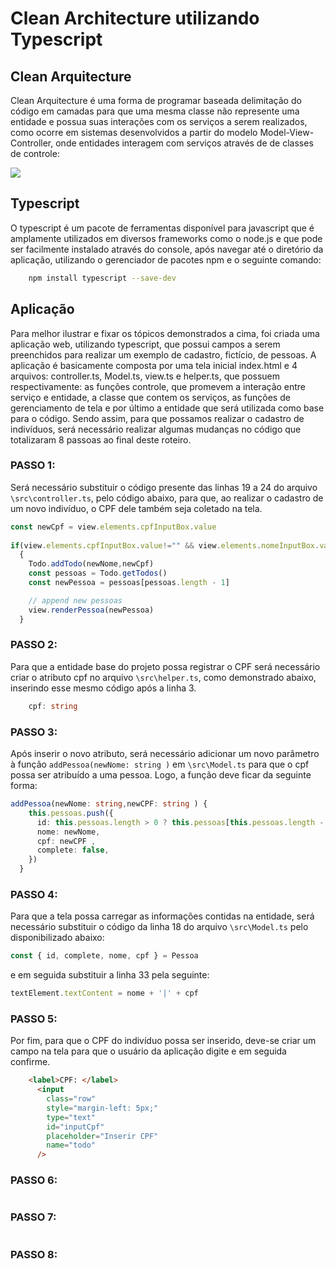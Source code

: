 # Clean Architecture utilizando Typescript
## Clean Arquitecture
Clean Arquitecture é uma forma de programar baseada delimitação do código
em camadas para que uma mesma classe não represente uma entidade e possua 
suas interações com os serviços a serem realizados, como ocorre em sistemas 
desenvolvidos a partir do modelo Model-View-Controller, onde entidades interagem com 
serviços através de de classes de controle:

![](https://blog.cleancoder.com/uncle-bob/images/2012-08-13-the-clean-architecture/CleanArchitecture.jpg)

## Typescript
O typescript é um pacote de ferramentas disponível para javascript que é amplamente 
utilizados em diversos frameworks como o node.js e que pode ser facilmente instalado 
através do console, após navegar até o diretório da aplicação, utilizando o gerenciador
de pacotes npm e o seguinte comando:
```sh
    npm install typescript --save-dev
```

## Aplicação
Para melhor ilustrar e fixar os tópicos demonstrados a cima, foi criada uma aplicação web, 
utilizando typescript, que possui campos a serem preenchidos para realizar um exemplo de 
cadastro, fictício, de pessoas.
A aplicação é basicamente composta por uma tela inicial index.html e 4 arquivos: 
controller.ts, Model.ts, view.ts e helper.ts, que possuem respectivamente: as funções controle, 
que promevem a interação entre serviço e entidade, a classe que contem os serviços, as funções de 
gerenciamento de tela e por último a entidade que será utilizada como base para o código.
Sendo assim, para que possamos realizar o cadastro de indivíduos, será necessário realizar algumas
mudanças no código que totalizaram 8 passoas ao final deste roteiro.

### PASSO 1:
Será necessário substituir o código presente das linhas 19 a 24 do arquivo ```\src\controller.ts```, 
pelo código abaixo, para que, ao realizar o cadastro de um novo indivíduo, o CPF dele também seja 
coletado na tela.
```ts
const newCpf = view.elements.cpfInputBox.value 
  
if(view.elements.cpfInputBox.value!="" && view.elements.nomeInputBox.value!="")
  {
    Todo.addTodo(newNome,newCpf)
    const pessoas = Todo.getTodos()
    const newPessoa = pessoas[pessoas.length - 1]

    // append new pessoas
    view.renderPessoa(newPessoa)
  }
```
### PASSO 2:
Para que a entidade base do projeto possa registrar o CPF será necessário criar o atributo cpf 
no arquivo ```\src\helper.ts```, como demonstrado abaixo, inserindo esse mesmo código após a linha 3.
```ts
    cpf: string
```
### PASSO 3:
Após inserir o novo atributo, será necessário adicionar um novo parâmetro à função ```addPessoa(newNome: string )``` 
 em ```\src\Model.ts``` para que o cpf possa ser atribuído a uma pessoa. Logo, a função deve ficar da seguinte forma:
```ts
addPessoa(newNome: string,newCPF: string ) {
    this.pessoas.push({
      id: this.pessoas.length > 0 ? this.pessoas[this.pessoas.length - 1].id + 1 : 1,
      nome: newNome,
      cpf: newCPF ,
      complete: false,
    })
  }
```
### PASSO 4:
Para que a tela possa carregar as informações contidas na entidade, será necessário substituir o código da linha 
18 do arquivo ```\src\Model.ts``` pelo disponibilizado abaixo:
```ts
const { id, complete, nome, cpf } = Pessoa
```
e em seguida substituir a linha 33 pela seguinte:
```ts
textElement.textContent = nome + '|' + cpf
```
### PASSO 5:
Por fim, para que o CPF do indivíduo possa ser inserido, deve-se criar um campo na tela para que o usuário da aplicação digite
e em seguida confirme.
```html
    <label>CPF: </label>
      <input
        class="row"
        style="margin-left: 5px;"
        type="text"
        id="inputCpf"
        placeholder="Inserir CPF"
        name="todo"
      />    
```
### PASSO 6:
```
```
### PASSO 7:
```
```
### PASSO 8:
```
```

